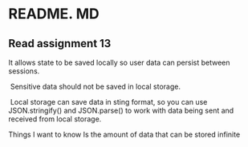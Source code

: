 # README. MD

## Read assignment 13

It allows state to be saved locally so user data can persist between sessions.

 Sensitive data should not be saved in local storage.

 Local storage can save data in sting format, so you can use JSON.stringify() and JSON.parse() to work with data being sent and received from local storage.

Things I want to know
Is the amount of data that can be stored infinite

